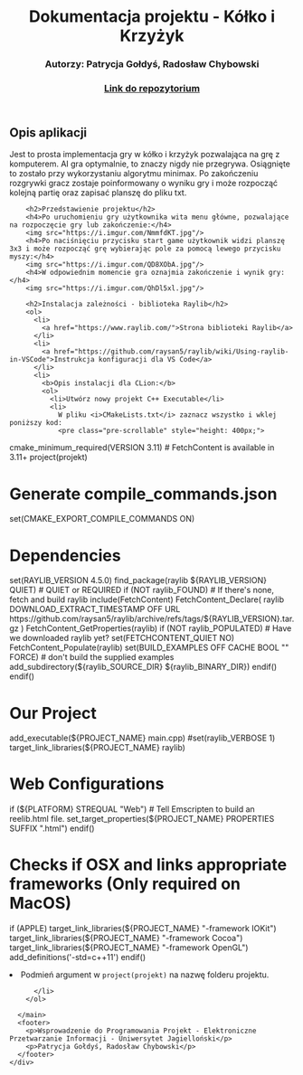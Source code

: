 <!DOCTYPE html>
<html>
<head>
  <meta charset="UTF-8" />
  <meta name="author" content="Patrycja Gołdyś, Radosław Chybowski">
 
</head>
<body class="container">
  <div class="row">
    <div class="col-md-8 mx-auto">
      <header>
        <h1 class="my-4">Dokumentacja projektu - Kółko i Krzyżyk</h1>
        <h3 class="my-3">Autorzy: Patrycja Gołdyś, Radosław Chybowski</h2>
          <h3><a href="https://github.com/radekchybowski/ProjektWDP">Link do repozytorium</h3></a>
      </header>
      <main>
        <h2>Opis aplikacji</h2>
        <p>Jest to prosta implementacja gry w kółko i krzyżyk pozwalająca na grę z komputerem. AI gra optymalnie, to znaczy nigdy nie przegrywa. Osiągnięte to zostało przy wykorzystaniu algorytmu minimax. Po zakończeniu rozgrywki gracz zostaje poinformowany o wyniku gry i może rozpocząć kolejną partię oraz zapisać planszę do pliku txt.</p>
        
        <h2>Przedstawienie projektu</h2>
        <h4>Po uruchomieniu gry użytkownika wita menu główne, pozwalające na rozpoczęcie gry lub zakończenie:</h4>
        <img src="https://i.imgur.com/NmmfdKT.jpg"/>
        <h4>Po naciśnięciu przycisku start game użytkownik widzi planszę 3x3 i może rozpocząć grę wybierając pole za pomocą lewego przycisku myszy:</h4>
        <img src="https://i.imgur.com/QD8XObA.jpg"/>
        <h4>W odpowiednim momencie gra oznajmia zakończenie i wynik gry:</h4>
        <img src="https://i.imgur.com/QhDl5xl.jpg"/>
    
        <h2>Instalacja zależności - biblioteka Raylib</h2>
        <ol>
          <li>
            <a href="https://www.raylib.com/">Strona biblioteki Raylib</a>
          </li>
          <li>
            <a href="https://github.com/raysan5/raylib/wiki/Using-raylib-in-VSCode">Instrukcja konfiguracji dla VS Code</a>
          </li>
          <li>
            <b>Opis instalacji dla CLion:</b> 
            <ol>
              <li>Utwórz nowy projekt C++ Executable</li>
              <li>
                W pliku <i>CMakeLists.txt</i> zaznacz wszystko i wklej poniższy kod:
                <pre class="pre-scrollable" style="height: 400px;">
cmake_minimum_required(VERSION 3.11) # FetchContent is available in 3.11+
project(projekt)

# Generate compile_commands.json
set(CMAKE_EXPORT_COMPILE_COMMANDS ON)

# Dependencies
set(RAYLIB_VERSION 4.5.0)
find_package(raylib ${RAYLIB_VERSION} QUIET) # QUIET or REQUIRED
if (NOT raylib_FOUND) # If there's none, fetch and build raylib
    include(FetchContent)
    FetchContent_Declare(
            raylib
            DOWNLOAD_EXTRACT_TIMESTAMP OFF
            URL https://github.com/raysan5/raylib/archive/refs/tags/${RAYLIB_VERSION}.tar.gz
    )
    FetchContent_GetProperties(raylib)
    if (NOT raylib_POPULATED) # Have we downloaded raylib yet?
        set(FETCHCONTENT_QUIET NO)
        FetchContent_Populate(raylib)
        set(BUILD_EXAMPLES OFF CACHE BOOL "" FORCE) # don't build the supplied examples
        add_subdirectory(${raylib_SOURCE_DIR} ${raylib_BINARY_DIR})
    endif()
endif()

# Our Project

add_executable(${PROJECT_NAME} main.cpp)
#set(raylib_VERBOSE 1)
target_link_libraries(${PROJECT_NAME} raylib)

# Web Configurations
if (${PLATFORM} STREQUAL "Web")
    # Tell Emscripten to build an reelib.html file.
    set_target_properties(${PROJECT_NAME} PROPERTIES SUFFIX ".html")
endif()

# Checks if OSX and links appropriate frameworks (Only required on MacOS)
if (APPLE)
    target_link_libraries(${PROJECT_NAME} "-framework IOKit")
    target_link_libraries(${PROJECT_NAME} "-framework Cocoa")
    target_link_libraries(${PROJECT_NAME} "-framework OpenGL")
    add_definitions('-std=c++11')
endif()
                </pre>
              </li>
              <li>Podmień argument w <code>project(projekt)</code> na nazwę folderu projektu.</li>
            </ol>

          </li>
        </ol>
    
      </main>
      <footer>
        <p>Wsprowadzenie do Programowania Projekt - Elektroniczne Przetwarzanie Informacji - Uniwersytet Jagielloński</p>
        <p>Patrycja Gołdyś, Radosław Chybowski</p>
      </footer>
    </div>
  </div>
  
  
  
</body>
</html>
